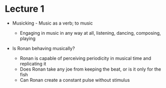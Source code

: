 # Lecture 1

* Musicking - Music as a verb; to music
  * Engaging in music in any way at all, listening, dancing, composing, playing
 
* Is Ronan behaving musically?
  * Ronan is capable of perceiving periodicity in musical time and replicating it
  * Does Ronan take any joe from keeping the beat, or is it only for the fish
  * Can Ronan create a constant pulse without stimulus 
